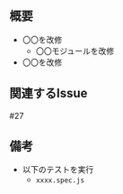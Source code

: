 ## 概要

- 〇〇を改修
  - 〇〇モジュールを改修
- 〇〇を改修

## 関連するIssue

#27

## 備考
<!-- 確認する環境、実行したテストなど、見てほしい箇所、その他特記事項など -->
- 以下のテストを実行
  - `xxxx.spec.js`
